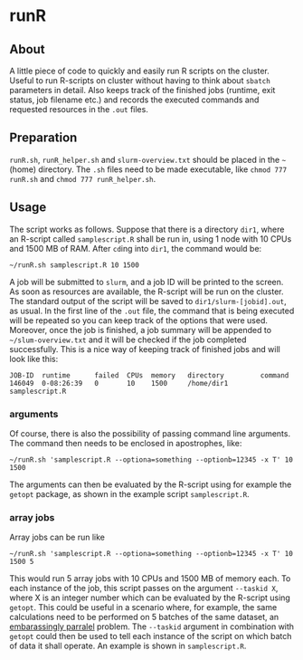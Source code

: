 # runR
## About
A little piece of code to quickly and easily run R scripts on the cluster. Useful to run R-scripts on cluster without having to think about `sbatch` parameters in detail. Also keeps track of the finished jobs (runtime, exit status, job filename etc.) and records the executed commands and requested resources in the `.out` files. 

## Preparation
`runR.sh`, `runR_helper.sh` and `slurm-overview.txt` should be placed in the `~`(home) directory. The `.sh` files need to be made executable, like `chmod 777 runR.sh` and 
`chmod 777 runR_helper.sh`. 

## Usage
The script works as follows. Suppose that there is a directory `dir1`, where an R-script called `samplescript.R` shall be run in, using 1 node with 10 CPUs and 1500 MB of RAM. After `cd`ing into `dir1`, the command would be:

`~/runR.sh samplescript.R 10 1500`

A job will be submitted to `slurm`, and a job ID will be printed to the screen. As soon as resources are available, the R-script will be run on the cluster. The standard output of the script will be saved to `dir1/slurm-[jobid].out`, as usual. In the first line of the `.out` file, the command that is being executed will be repeated so you can keep track of the options that were used. Moreover, once the job is finished, a job summary will be appended to `~/slum-overview.txt` and it will be checked if the job completed successfully. This is a nice way of keeping track of finished jobs and will look like this: 

```
JOB-ID  runtime      failed  CPUs  memory   directory         command  
146049  0-08:26:39   0       10    1500     /home/dir1        samplescript.R
```

### arguments
Of course, there is also the possibility of passing command line arguments. The command then needs to be enclosed in apostrophes, like:

`~/runR.sh 'samplescript.R --optiona=something --optionb=12345 -x T' 10 1500`

The arguments can then be evaluated by the R-script using for example the `getopt` package, as shown in the example script `samplescript.R`. 

### array jobs
Array jobs can be run like 

`~/runR.sh 'samplescript.R --optiona=something --optionb=12345 -x T' 10 1500 5`

This would run 5 array jobs with 10 CPUs and 1500 MB of memory each. To each instance of the job, this script passes on the argument `--taskid X`, where X is an integer number which can be evaluated by the R-script using `getopt`. This could be useful in a scenario where, for example, the same calculations need to be performed on 5 batches of the same dataset, an [embarassingly parralel](https://en.wikipedia.org/wiki/Embarrassingly_parallel) problem. The `--taskid` argument in combination with `getopt` could then be used to tell each instance of the script on which batch of data it shall operate. An example is shown in `samplescript.R`. 

